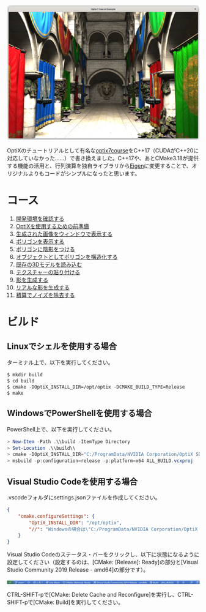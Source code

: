 ![example11-accumulate-linux](https://raw.githubusercontent.com/tail-island/optix7courseR/main/image/example11-accumulate-linux.png)

OptiXのチュートリアルとして有名な[optix7course](https://github.com/ingowald/optix7course)をC++17（CUDAがC++20に対応していなかった……）で書き換えました。C++17や、あとCMake3.18が提供する機能の活用と、行列演算を独自ライブラリから[Eigen](https://eigen.tuxfamily.org/index.php?title=Main_Page)に変更することで、オリジナルよりもコードがシンプルになったと思います。

# コース

1. [開発環境を確認する](https://github.com/tail-island/optix7courseR/tree/main/example01-hello-optix)
2. [OptiXを使用するための前準備](https://github.com/tail-island/optix7courseR/tree/main/example02-pipeline-and-raygen)
3. [生成された画像をウィンドウで表示する](https://github.com/tail-island/optix7courseR/tree/main/example03-in-glfw-window)
4. [ポリゴンを表示する](https://github.com/tail-island/optix7courseR/tree/main/example04-first-triangle-mesh)
5. [ポリゴンに陰影をつける](https://github.com/tail-island/optix7courseR/tree/main/example05-first-shading)
6. [オブジェクトとしてポリゴンを構造化する](https://github.com/tail-island/optix7courseR/tree/main/example06-multiple-objects)
7. [既存の3Dモデルを読み込む](https://github.com/tail-island/optix7courseR/tree/main/example07-first-real-model)
8. [テクスチャーの貼り付ける](https://github.com/tail-island/optix7courseR/tree/main/example08-textures)
9. [影を生成する](https://github.com/tail-island/optix7courseR/tree/main/example09-shadow-rays)
10. [リアルな影を生成する](https://github.com/tail-island/optix7courseR/tree/main/example10-soft-shadows)
11. [積算でノイズを除去する](https://github.com/tail-island/optix7courseR/tree/main/example11-accumulate)

# ビルド

## Linuxでシェルを使用する場合

ターミナル上で、以下を実行してください。

~~~shell
$ mkdir build
$ cd build
$ cmake -DOptiX_INSTALL_DIR=/opt/optix -DCMAKE_BUILD_TYPE=Release
$ make
~~~

## WindowsでPowerShellを使用する場合

PowerShell上で、以下を実行してください。

~~~powershell
> New-Item -Path .\\build -ItemType Directory
> Set-Location .\\build\\
> cmake -DOptiX_INSTALL_DIR="C:/ProgramData/NVIDIA Corporation/OptiX SDK 7.4.0" ..
> msbuild -p:configuration=release -p:platform=x64 ALL_BUILD.vcxproj
~~~

## Visual Studio Codeを使用する場合

.vscodeフォルダにsettings.jsonファイルを作成してください。

~~~json
{
    "cmake.configureSettings": {
        "OptiX_INSTALL_DIR": "/opt/optix",
        "//": "Windowsの場合は\"C:/ProgramData/NVIDIA Corporation/OptiX SDK 7.4.0\""
    }
}
~~~

Visual Studio Codeのステータス・バーをクリックし、以下に状態になるように設定してください（設定するのは、\[CMake: \[Release\]: Ready\]の部分と\[Visual Studio Community 2019 Release - amd64\]の部分です）。

![Visual Studio Code - status bar](https://raw.githubusercontent.com/tail-island/optix7courseR/main/image/visual-studio-code-status-bar.png)

CTRL-SHIFT-pで\[CMake: Delete Cache and Reconfigure\]を実行し、CTRL-SHIFT-pで\[CMake: Build\]を実行してください。
